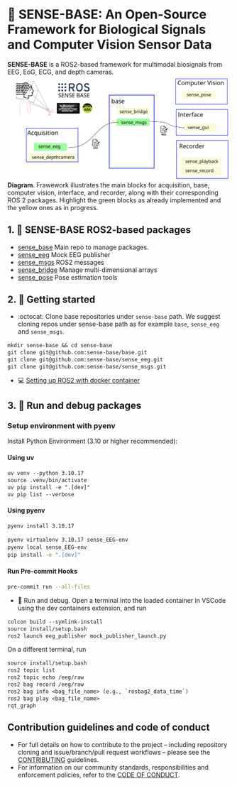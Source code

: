 # :brain: SENSE-BASE: An Open-Source Framework for Biological Signals and Computer Vision Sensor Data
**SENSE-BASE** is a ROS2-based framework for multimodal biosignals from EEG, EoG, ECG, and depth cameras.
![banner-fig](../docs/figs/sense-base-framework.svg)
**Diagram**. Frawework illustrates the main blocks for acquisition, base, computer vision, interface, and recorder, along with their corresponding ROS 2 packages. Highlight the green blocks as already implemented and the yellow ones as in progress.

## 1. :robot: SENSE-BASE ROS2-based packages
* [sense_base](https://github.com/sense-base/base) Main repo to manage packages.
* [sense_eeg](https://github.com/sense-base/sense_eeg) Mock EEG publisher
* [sense_msgs](https://github.com/sense-base/sense_msgs) ROS2 messages 
* [sense_bridge](https://github.com/sense-base/sense_bridge) Manage multi-dimensional arrays
* [sense_pose](https://github.com/sense-base/sense_pose) Pose estimation tools


## 2. :school_satchel: Getting started
* :octocat: Clone base repositories under `sense-base` path.
We suggest cloning repos under sense-base path as for example `base`, `sense_eeg` and `sense_msgs`.
```
mkdir sense-base && cd sense-base
git clone git@github.com:sense-base/base.git
git clone git@github.com:sense-base/sense_eeg.git
git clone git@github.com:sense-base/sense_msgs.git
```
* :computer: [Setting up ROS2 with docker container](https://github.com/sense-base/base/tree/main/docs/docker)

## 3. :nut_and_bolt: Run and debug packages

### Setup environment with pyenv
Install Python Environment (3.10 or higher recommended):

#### Using uv
```
uv venv --python 3.10.17
source .venv/bin/activate
uv pip install -e ".[dev]"
uv pip list --verbose
```

#### Using pyenv
```bash
pyenv install 3.10.17  
```

```bash
pyenv virtualenv 3.10.17 sense_EEG-env
pyenv local sense_EEG-env
pip install -e ".[dev]"
```

#### Run Pre-commit Hooks
```bash
pre-commit run --all-files
```

* :nut_and_bolt: Run and debug. Open a terminal into the loaded container in VSCode using the dev containers extension, and run
```
colcon build --symlink-install
source install/setup.bash
ros2 launch eeg_publisher mock_publisher_launch.py
```

On a different terminal, run
```
source install/setup.bash
ros2 topic list
ros2 topic echo /eeg/raw
ros2 bag record /eeg/raw
ros2 bag info <bag_file_name> (e.g., `rosbag2_data_time`)
ros2 bag play <bag_file_name>
rqt_graph
```

## Contribution guidelines and code of conduct
* For full details on how to contribute to the project – including repository cloning and issue/branch/pull request workflows – please see the [CONTRIBUTING](https://github.com/sense-base/base/blob/main/CONTRIBUTING.md) guidelines.
* For information on our community standards, responsibilities and enforcement policies, refer to the [CODE OF CONDUCT]((https://github.com/sense-base/base/blob/main/CODE_OF_CONDUCT.md)).